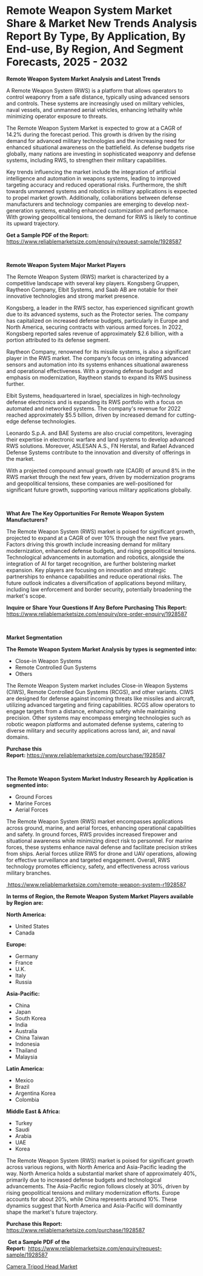 <p><h1>Remote Weapon System Market Share & Market New Trends Analysis Report By Type, By Application, By End-use, By Region, And Segment Forecasts, 2025 - 2032</h1></p><p><strong>Remote Weapon System Market Analysis and Latest Trends</strong></p>
<p><p>A Remote Weapon System (RWS) is a platform that allows operators to control weaponry from a safe distance, typically using advanced sensors and controls. These systems are increasingly used on military vehicles, naval vessels, and unmanned aerial vehicles, enhancing lethality while minimizing operator exposure to threats.</p><p>The Remote Weapon System Market is expected to grow at a CAGR of 14.2% during the forecast period. This growth is driven by the rising demand for advanced military technologies and the increasing need for enhanced situational awareness on the battlefield. As defense budgets rise globally, many nations are investing in sophisticated weaponry and defense systems, including RWS, to strengthen their military capabilities.</p><p>Key trends influencing the market include the integration of artificial intelligence and automation in weapons systems, leading to improved targeting accuracy and reduced operational risks. Furthermore, the shift towards unmanned systems and robotics in military applications is expected to propel market growth. Additionally, collaborations between defense manufacturers and technology companies are emerging to develop next-generation systems, enabling enhanced customization and performance. With growing geopolitical tensions, the demand for RWS is likely to continue its upward trajectory.</p></p>
<p><strong>Get a Sample PDF of the Report:&nbsp;</strong> <a href="https://www.reliablemarketsize.com/enquiry/request-sample/1928587?utm_campaign=2216&utm_medium=2&utm_source=Github&utm_content=ia&utm_term=16022025&utm_id=remote-weapon-system">https://www.reliablemarketsize.com/enquiry/request-sample/1928587</a></p>
<p>&nbsp;</p>
<p><strong>Remote Weapon System Major Market Players</strong></p>
<p><p>The Remote Weapon System (RWS) market is characterized by a competitive landscape with several key players. Kongsberg Gruppen, Raytheon Company, Elbit Systems, and Saab AB are notable for their innovative technologies and strong market presence. </p><p>Kongsberg, a leader in the RWS sector, has experienced significant growth due to its advanced systems, such as the Protector series. The company has capitalized on increased defense budgets, particularly in Europe and North America, securing contracts with various armed forces. In 2022, Kongsberg reported sales revenue of approximately $2.6 billion, with a portion attributed to its defense segment.</p><p>Raytheon Company, renowned for its missile systems, is also a significant player in the RWS market. The company’s focus on integrating advanced sensors and automation into its systems enhances situational awareness and operational effectiveness. With a growing defense budget and emphasis on modernization, Raytheon stands to expand its RWS business further.</p><p>Elbit Systems, headquartered in Israel, specializes in high-technology defense electronics and is expanding its RWS portfolio with a focus on automated and networked systems. The company's revenue for 2022 reached approximately $5.5 billion, driven by increased demand for cutting-edge defense technologies.</p><p>Leonardo S.p.A. and BAE Systems are also crucial competitors, leveraging their expertise in electronic warfare and land systems to develop advanced RWS solutions. Moreover, ASLESAN A.S., FN Herstal, and Rafael Advanced Defense Systems contribute to the innovation and diversity of offerings in the market.</p><p>With a projected compound annual growth rate (CAGR) of around 8% in the RWS market through the next few years, driven by modernization programs and geopolitical tensions, these companies are well-positioned for significant future growth, supporting various military applications globally.</p></p>
<p>&nbsp;</p>
<p><strong>What Are The Key Opportunities For Remote Weapon System Manufacturers?</strong></p>
<p><p>The Remote Weapon System (RWS) market is poised for significant growth, projected to expand at a CAGR of over 10% through the next five years. Factors driving this growth include increasing demand for military modernization, enhanced defense budgets, and rising geopolitical tensions. Technological advancements in automation and robotics, alongside the integration of AI for target recognition, are further bolstering market expansion. Key players are focusing on innovation and strategic partnerships to enhance capabilities and reduce operational risks. The future outlook indicates a diversification of applications beyond military, including law enforcement and border security, potentially broadening the market's scope.</p></p>
<p><strong>Inquire or Share Your Questions If Any Before Purchasing This Report:</strong> <a href="https://www.reliablemarketsize.com/enquiry/pre-order-enquiry/1928587?utm_campaign=2216&utm_medium=2&utm_source=Github&utm_content=ia&utm_term=16022025&utm_id=remote-weapon-system">https://www.reliablemarketsize.com/enquiry/pre-order-enquiry/1928587</a></p>
<p>&nbsp;</p>
<p><strong>Market Segmentation</strong></p>
<p><strong>The Remote Weapon System Market Analysis by types is segmented into:</strong></p>
<p><ul><li>Close-in Weapon Systems</li><li>Remote Controlled Gun Systems</li><li>Others</li></ul></p>
<p><p>The Remote Weapon System market includes Close-in Weapon Systems (CIWS), Remote Controlled Gun Systems (RCGS), and other variants. CIWS are designed for defense against incoming threats like missiles and aircraft, utilizing advanced targeting and firing capabilities. RCGS allow operators to engage targets from a distance, enhancing safety while maintaining precision. Other systems may encompass emerging technologies such as robotic weapon platforms and automated defense systems, catering to diverse military and security applications across land, air, and naval domains.</p></p>
<p><strong>Purchase this Report:&nbsp;</strong><a href="https://www.reliablemarketsize.com/purchase/1928587?utm_campaign=2216&utm_medium=2&utm_source=Github&utm_content=ia&utm_term=16022025&utm_id=remote-weapon-system">https://www.reliablemarketsize.com/purchase/1928587</a></p>
<p>&nbsp;</p>
<p><strong>The Remote Weapon System Market Industry Research by Application is segmented into:</strong></p>
<p><ul><li>Ground Forces</li><li>Marine Forces</li><li>Aerial Forces</li></ul></p>
<p><p>The Remote Weapon System (RWS) market encompasses applications across ground, marine, and aerial forces, enhancing operational capabilities and safety. In ground forces, RWS provides increased firepower and situational awareness while minimizing direct risk to personnel. For marine forces, these systems enhance naval defense and facilitate precision strikes from ships. Aerial forces utilize RWS for drone and UAV operations, allowing for effective surveillance and targeted engagement. Overall, RWS technology promotes efficiency, safety, and effectiveness across various military branches.</p></p>
<p><a href="https://www.reliablemarketsize.com/remote-weapon-system-r1928587?utm_campaign=2216&utm_medium=2&utm_source=Github&utm_content=ia&utm_term=16022025&utm_id=remote-weapon-system">&nbsp;https://www.reliablemarketsize.com/remote-weapon-system-r1928587</a></p>
<p><strong>In terms of Region, the Remote Weapon System Market Players available by Region are:</strong></p>
<p>
    <p> <strong> North America: </strong>
        <ul>
            <li>United States</li>
            <li>Canada</li>
        </ul>
        </p> 
    <p> <strong> Europe: </strong>
        <ul>
            <li>Germany</li>
            <li>France</li>
            <li>U.K.</li>
            <li>Italy</li>
            <li>Russia</li>
        </ul>
        </p> 
    <p> <strong> Asia-Pacific: </strong>
        <ul>
            <li>China</li>
            <li>Japan</li>
            <li>South Korea</li>
            <li>India</li>
            <li>Australia</li>
            <li>China Taiwan</li>
            <li>Indonesia</li>
            <li>Thailand</li>
            <li>Malaysia</li>
        </ul>
        </p> 
    <p> <strong> Latin America: </strong>
        <ul>
            <li>Mexico</li>
            <li>Brazil</li>
            <li>Argentina Korea</li>
            <li>Colombia</li>
        </ul>
        </p> 
    <p> <strong> Middle East & Africa: </strong>
        <ul>
            <li>Turkey</li>
            <li>Saudi</li>
            <li>Arabia</li>
            <li>UAE</li>
            <li>Korea</li>
        </ul>
    </p>
    </p>
<p><p>The Remote Weapon System (RWS) market is poised for significant growth across various regions, with North America and Asia-Pacific leading the way. North America holds a substantial market share of approximately 40%, primarily due to increased defense budgets and technological advancements. The Asia-Pacific region follows closely at 30%, driven by rising geopolitical tensions and military modernization efforts. Europe accounts for about 20%, while China represents around 10%. These dynamics suggest that North America and Asia-Pacific will dominantly shape the market's future trajectory.</p></p>
<p><strong>Purchase this Report: </strong><a href="https://www.reliablemarketsize.com/purchase/1928587?utm_campaign=2216&utm_medium=2&utm_source=Github&utm_content=ia&utm_term=16022025&utm_id=remote-weapon-system">https://www.reliablemarketsize.com/purchase/1928587</a></p>
<p>&nbsp;<strong>Get a Sample PDF of the Report:&nbsp;&nbsp;</strong><a href="https://www.reliablemarketsize.com/enquiry/request-sample/1928587?utm_campaign=2216&utm_medium=2&utm_source=Github&utm_content=ia&utm_term=16022025&utm_id=remote-weapon-system">https://www.reliablemarketsize.com/enquiry/request-sample/1928587</a></p>
<p><strong></strong></p>
<p><p><a href="https://github.com/millionkaryn68/Market-Research-Report-List-1/blob/main/camera-tripod-head-market.md?utm_campaign=2216&utm_medium=2&utm_source=Github&utm_content=ia&utm_term=16022025&utm_id=remote-weapon-system">Camera Tripod Head Market</a></p></p>